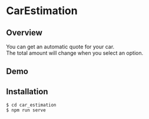 # CarEstimation  

## Overview  
You can get an automatic quote for your car.  
The total amount will change when you select an option.  

## Demo  

## Installation  
```
$ cd car_estimation
$ npm run serve
```

